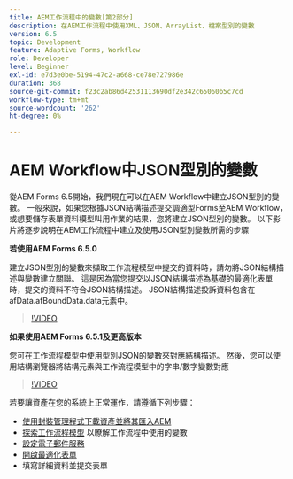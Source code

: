 ```yaml
---
title: AEM工作流程中的變數[第2部分]
description: 在AEM工作流程中使用XML、JSON、ArrayList、檔案型別的變數
version: 6.5
topic: Development
feature: Adaptive Forms, Workflow
role: Developer
level: Beginner
exl-id: e7d3e0be-5194-47c2-a668-ce78e727986e
duration: 368
source-git-commit: f23c2ab86d42531113690df2e342c65060b5c7cd
workflow-type: tm+mt
source-wordcount: '262'
ht-degree: 0%

---
```


# AEM Workflow中JSON型別的變數

從AEM Forms 6.5開始，我們現在可以在AEM Workflow中建立JSON型別的變數。 一般來說，如果您根據JSON結構描述提交調適型Forms至AEM Workflow，或想要儲存表單資料模型叫用作業的結果，您將建立JSON型別的變數。 以下影片將逐步說明在AEM工作流程中建立及使用JSON型別變數所需的步驟

**若使用AEM Forms 6.5.0**

建立JSON型別的變數來擷取工作流程模型中提交的資料時，請勿將JSON結構描述與變數建立關聯。 這是因為當您提交以JSON結構描述為基礎的最適化表單時，提交的資料不符合JSON結構描述。 JSON結構描述投訴資料包含在afData.afBoundData.data元素中。

>[!VIDEO](https://video.tv.adobe.com/v/26444?quality=12&learn=on)


**如果使用AEM Forms 6.5.1及更高版本**

您可在工作流程模型中使用型別JSON的變數來對應結構描述。 然後，您可以使用結構瀏覽器將結構元素與工作流程模型中的字串/數字變數對應

>[!VIDEO](https://video.tv.adobe.com/v/28097?quality=12&learn=on)

若要讓資產在您的系統上正常運作，請遵循下列步驟：

* [使用封裝管理程式下載資產並將其匯入AEM](assets/jsonandstringvariable.zip)
* [探索工作流程模型](http://localhost:4502/editor.html/conf/global/settings/workflow/models/jsonvariable.html) 以瞭解工作流程中使用的變數
* [設定電子郵件服務](https://helpx.adobe.com/experience-manager/6-5/sites/administering/using/notification.html#ConfiguringtheMailService)
* [開啟最適化表單](http://localhost:4502/content/dam/formsanddocuments/afbasedonjson/jcr:content?wcmmode=disabled)
* 填寫詳細資料並提交表單
